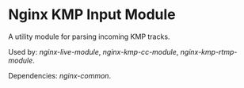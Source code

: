 # Nginx KMP Input Module

A utility module for parsing incoming KMP tracks.

Used by: *nginx-live-module*, *nginx-kmp-cc-module*, *nginx-kmp-rtmp-module*.

Dependencies: *nginx-common*.
